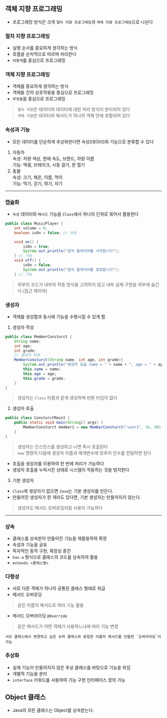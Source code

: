 ## 객체 지향 프로그래밍
- 프로그래밍 방식은 크게 `절차 지향 프로그래밍`과 `객체 지향 프로그래밍`으로 나뉜다

### 절차 지향 프로그래밍
- 실행 순서를 중요하게 생각하는 방식
- 흐름을 순차적으로 따르며 처리한다
- `어떻게`를 중심으로 프로그래밍

### 객체 지향 프로그래밍
- 객체를 중요하게 생각하는 방식
- 객체들 간의 상호작용을 중심으로 프로그래밍
- `무엇을`을 중심으로 프로그래밍

>`절차 지향`은 데이터와 데이터에 대한 처리 방식이 분리되어 있다  
>`객체 지향`은 데이터와 메서드가 하나의 객체 안에 포함되어 있다

### 속성과 기능
- 모든 데이터를 단순하게 추상화한다면 속성(데이터)와 기능으로 분류할 수 있다
1. 자동차  
  속성: 차량 색상, 현재 속도, 브랜드, 차량 이름  
  기능: 엑셀, 브레이크, 시동 걸기, 문 열기   
2. 동물  
  속성: 크기, 체온, 이름, 먹이  
  기능: 먹기, 걷기, 뛰기, 자기
  ---

### 캡슐화
- `속성` 데이터와 `메서드` 기능을 `Class`에서 하나의 단위로 묶어서 활용한다

```Java
public class MusicPlayer {
    int volume = 0;
    boolean isOn = false; // 속성

    void on() {
        isOn = true;
        System.out.println("음악 플레이어를 시작합니다");
    } // 기능
    void off() {
        isOn = false;
        System.out.println("음악 플레이어를 종료합니다");
    } // 기능
```
>외부의 코드가 내부의 작동 방식을 고려하지 않고 내부 실제 구현을 외부에 숨긴다.(접근 제어자)


### 생성자
- 객체를 생성함과 동시에 기능을 수행시킬 수 있게 함
1. 생성자 작성
```Java
public class MemberConsturct {
    String name;
    int age;
    int grade;
    // 생성자 부분
    MemberConsturct(String name, int age, int grade){
        System.out.println("생성자 호출 name = " + name + ", age = " + age + ", grade = " + grade);
        this.name = name;
        this.age = age;
        this.grade = grade;
    }
}
```
>생성자는 `Class` 이름과 같게 생성하며 반환 타입이 없다
2. 생성자 호출
```Java
public class ConsturctMain1 {
    public static void main(String[] args) {
        MemberConsturct member1 = new MemberConsturct("user1", 16, 90); // 생성자를 통해서 선언
    }
}
```
>생성자는 인스턴스를 생성하고 나면 즉시 호출된다  
>`new` 명령어 다음에 생성자 이름과 매개변수에 맞추어 인수를 전달하면 된다

- 호출을 생성자를 이용하여 한 번에 처리가 가능하다
- 생성자 호출을 누락시킨 상태로 시스템이 작동하는 것을 방지한다

3. 기본 생성자  
 - `Class`에 생성자가 없으면 `Java`는 기본 생성자를 만든다.
 - 만들어진 생성자가 한 개라도 있다면, 기본 생성자는 만들어지지 않는다.

>생성자도 메서드 오버로딩처럼 사용이 가능하다

---

### 상속
- 클래스를 상속받아 만들어진 기능을 재활용하여 확장
- 속성과 기능을 공유
- 독자적인 동작 구현, 확장성 증진
- `has-a` 형식으로 클래스의 코드를 상속하여 활용
- `extends <클래스명>`

### 다형성
- 서로 다른 객체가 하나의 공통된 클래스 형태로 취급
- 메서드 오버로딩
>같은 이름의 메서드로 여러 기능 활용
- 메서드 오버라이딩 `@Override`
>같은 메서드가 어떤 객체가 사용하느냐에 따라 기능 변경
```
서브 클래스에서 변경하고 싶은 슈퍼 클래스와 동일한 이름의 메서드를 만들면 `오버라이딩`이 가능
```

### 추상화
- 실제 기능이 만들어지지 않은 추상 클래스를 바탕으로 기능을 위임
- 개별적 기능을 분리
- `interface` 키워드를 사용하여 기능 구현 인터페이스 정의 가능

## Object 클래스
- Java의 모든 클래스는 Object를 상속받는다.
